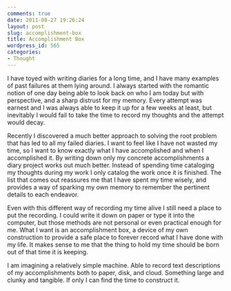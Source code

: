```yaml
---
comments: true
date: 2011-08-27 19:26:24
layout: post
slug: accomplishment-box
title: Accomplishment Box
wordpress_id: 565
categories:
- Thought
---
```


I have toyed with writing diaries for a long time, and I have many examples of past failures at them lying around. I always started with the romantic notion of one day being able to look back on who I am today but with perspective, and a sharp distrust for my memory. Every attempt was earnest and I was always able to keep it up for a few weeks at least, but inevitably I would fail to take the time to record my thoughts and the attempt would decay.

<!--more-->

Recently I discovered a much better approach to solving the root problem that has led to all my failed diaries. I want to feel like I have not wasted my time, so I want to know exactly what I have accomplished and when I accomplished it. By writing down only my concrete accomplishments a diary project works out much better. Instead of spending time cataloging my thoughts during my work I only catalog the work once it is finished. The list that comes out reassures me that I have spent my time wisely, and provides a way of sparking my own memory to remember the pertinent details to each endeavor.

Even with this different way of recording my time alive I still need a place to put the recording. I could write it down on paper or type it into the computer, but those methods are not personal or even practical enough for me. What I want is an accomplishment box, a device of my own construction to provide a safe place to forever record what I have done with my life. It makes sense to me that the thing to hold my time should be born out of that time it is keeping.

I am imagining a relatively simple machine. Able to record text descriptions of my accomplishments both to paper, disk, and cloud. Something large and clunky and tangible. If only I can find the time to construct it.
